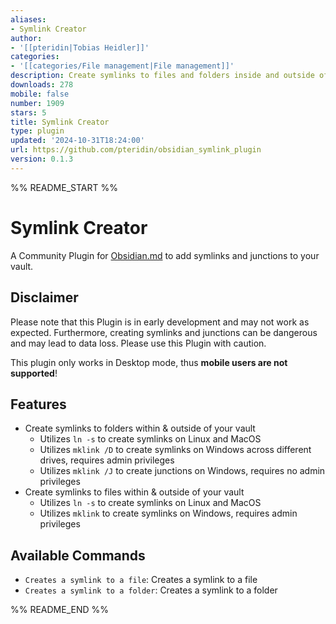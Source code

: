 ```yaml
---
aliases:
- Symlink Creator
author:
- '[[pteridin|Tobias Heidler]]'
categories:
- '[[categories/File management|File management]]'
description: Create symlinks to files and folders inside and outside of your vault.
downloads: 278
mobile: false
number: 1909
stars: 5
title: Symlink Creator
type: plugin
updated: '2024-10-31T18:24:00'
url: https://github.com/pteridin/obsidian_symlink_plugin
version: 0.1.3
---
```


%% README_START %%

# Symlink Creator

A Community Plugin for [Obsidian.md](https://obsidian.md) to add symlinks and junctions to your vault.

## Disclaimer

Please note that this Plugin is in early development and may not work as expected.
Furthermore, creating symlinks and junctions can be dangerous and may lead to data loss. Please use this Plugin with caution.

This plugin only works in Desktop mode, thus **mobile users are not supported**!


## Features

- Create symlinks to folders within & outside of your vault
  - Utilizes `ln -s` to create symlinks on Linux and MacOS
  - Utilizes `mklink /D` to create symlinks on Windows across different drives, requires admin privileges
  - Utilizes `mklink /J` to create junctions on Windows, requires no admin privileges
- Create symlinks to files within & outside of your vault
  - Utilizes `ln -s` to create symlinks on Linux and MacOS
  - Utilizes `mklink` to create symlinks on Windows, requires admin privileges

## Available Commands

- `Creates a symlink to a file`: Creates a symlink to a file
- `Creates a symlink to a folder`: Creates a symlink to a folder


%% README_END %%